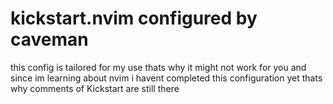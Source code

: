 # kickstart.nvim configured by caveman
this config is tailored for my use thats why it might not work for you and since im learning about nvim i havent completed this configuration yet thats why comments of Kickstart are still there

